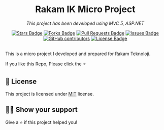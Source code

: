 <h1 align="center">Rakam IK Micro Project</h1>
<p align="center"><i>This project has been developed using MVC 5, ASP.NET</i></p>
<div align="center">
  <a href="https://github.com/mustafakbaser/RakamIKProjesi/stargazers"><img src="https://img.shields.io/github/stars/mustafakbaser/RakamIKProjesi" alt="Stars Badge"/></a>
<a href="https://github.com/mustafakbaser/RakamIKProjesi/network/members"><img src="https://img.shields.io/github/forks/mustafakbaser/RakamIKProjesi" alt="Forks Badge"/></a>
<a href="https://github.com/mustafakbaser/RakamIKProjesi/pulls"><img src="https://img.shields.io/github/issues-pr/mustafakbaser/RakamIKProjesi" alt="Pull Requests Badge"/></a>
<a href="https://github.com/mustafakbaser/RakamIKProjesi/issues"><img src="https://img.shields.io/github/issues/mustafakbaser/RakamIKProjesi" alt="Issues Badge"/></a>
<a href="https://github.com/mustafakbaser/RakamIKProjesi/graphs/contributors"><img alt="GitHub contributors" src="https://img.shields.io/github/contributors/mustafakbaser/RakamIKProjesi?color=2b9348"></a>
<a href="https://github.com/mustafakbaser/RakamIKProjesi/blob/master/LICENSE"><img src="https://img.shields.io/github/license/mustafakbaser/RakamIKProjesi?color=2b9348" alt="License Badge"/></a>
</div>
<br>

This is a micro project I developed and prepared for Rakam Teknoloji.

If you like this Repo, Please click the :star:


## :pencil: License

This project is licensed under [MIT](https://opensource.org/licenses/MIT) license.

## :man_astronaut: Show your support

Give a ⭐️ if this project helped you!
